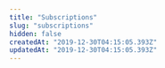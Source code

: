 ```yaml
---
title: "Subscriptions"
slug: "subscriptions"
hidden: false
createdAt: "2019-12-30T04:15:05.393Z"
updatedAt: "2019-12-30T04:15:05.393Z"
---
```

